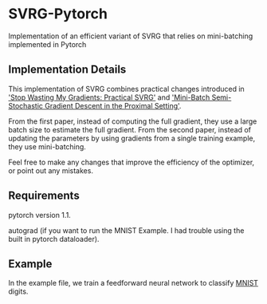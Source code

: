 # SVRG-Pytorch
Implementation of an efficient variant of SVRG that relies on mini-batching implemented in Pytorch

## Implementation Details

This implementation of SVRG combines practical changes introduced in ['Stop Wasting My Gradients: Practical SVRG'](https://arxiv.org/abs/1511.01942) and ['Mini-Batch Semi-Stochastic Gradient Descent in the Proximal Setting'](https://arxiv.org/abs/1504.04407).

From the first paper, instead of computing the full gradient, they use a large batch size to estimate the full gradient. From the second paper, instead of updating the parameters by using gradients from a single training example, they use mini-batching.

Feel free to make any changes that improve the efficiency of the optimizer, or point out any mistakes.

## Requirements

pytorch version 1.1.

autograd (if you want to run the MNIST Example. I had trouble using the built in pytorch dataloader).

## Example
In the example file, we train a feedforward neural network to classify [MNIST](http://yann.lecun.com/exdb/mnist/) digits. 
